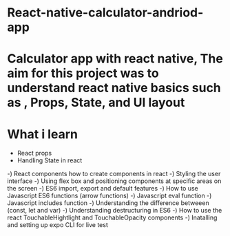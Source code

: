 # React-native-calculator-andriod-app

# Calculator app with react native, The aim for this project was to understand react native basics such as , Props, State, and UI layout

# What i learn 
- React props 
- Handling State in react 

-) React components how to create components in react
-) Styling the user interface 
-) Using flex box and positioning components at specific areas on the screen 
-) ES6 import, export and default features 
-) How to use Javascript ES6 functions (arrow functions)
-) Javascript eval function 
-) Javascript includes function 
-) Understanding the difference betweeen (const, let and var)
-) Understanding destructuring in ES6
-) How to use the react TouchableHightlight and TouchableOpacity components 
-) Inatalling and setting up expo CLI for live test
